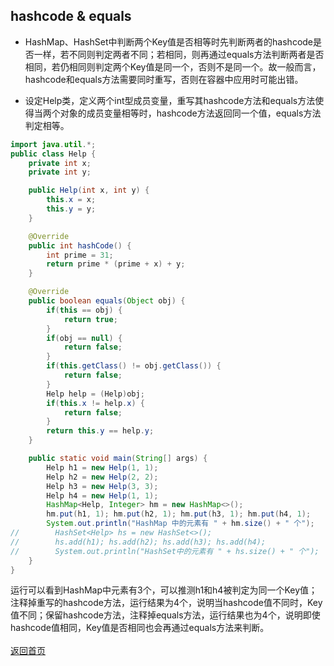 ## hashcode & equals

* HashMap、HashSet中判断两个Key值是否相等时先判断两者的hashcode是否一样，若不同则判定两者不同；若相同，则再通过equals方法判断两者是否相同，若仍相同则判定两个Key值是同一个，否则不是同一个。故一般而言，hashcode和equals方法需要同时重写，否则在容器中应用时可能出错。

* 设定Help类，定义两个int型成员变量，重写其hashcode方法和equals方法使得当两个对象的成员变量相等时，hashcode方法返回同一个值，equals方法判定相等。
``` java
import java.util.*;
public class Help {
    private int x;
    private int y;

    public Help(int x, int y) {
        this.x = x;
        this.y = y;
    }

    @Override
    public int hashCode() {
        int prime = 31;
        return prime * (prime + x) + y;
    }

    @Override
    public boolean equals(Object obj) {
        if(this == obj) {
            return true;
        }
        if(obj == null) {
            return false;
        }
        if(this.getClass() != obj.getClass()) {
            return false;
        }
        Help help = (Help)obj;
        if(this.x != help.x) {
            return false;
        }
        return this.y == help.y;
    }

    public static void main(String[] args) {
        Help h1 = new Help(1, 1);
        Help h2 = new Help(2, 2);
        Help h3 = new Help(3, 3);
        Help h4 = new Help(1, 1);
        HashMap<Help, Integer> hm = new HashMap<>();
        hm.put(h1, 1); hm.put(h2, 1); hm.put(h3, 1); hm.put(h4, 1);
        System.out.println("HashMap 中的元素有 " + hm.size() + " 个");
//        HashSet<Help> hs = new HashSet<>();
//        hs.add(h1); hs.add(h2); hs.add(h3); hs.add(h4);
//        System.out.println("HashSet中的元素有 " + hs.size() + " 个");
    }
}
```
运行可以看到HashMap中元素有3个，可以推测h1和h4被判定为同一个Key值；注释掉重写的hashcode方法，运行结果为4个，说明当hashcode值不同时，Key值不同；保留hashcode方法，注释掉equals方法，运行结果也为4个，说明即使hashcode值相同，Key值是否相同也会再通过equals方法来判断。  
<br>
[返回首页](https://maxwell-l.github.io/WriteSomething)
